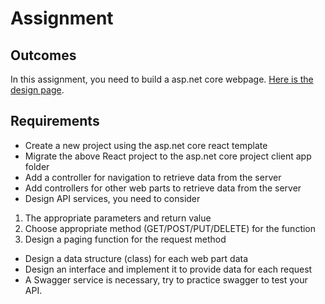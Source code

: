 # Assignment

## Outcomes
In this assignment, you need to build a asp.net core webpage.
[Here is the design page](https://xd.adobe.com/view/3b1d0ea3-ec2e-4420-a46c-c22d14d4e60f-6e4e/specs/). 

 ## Requirements
- Create a new project using the asp.net core react template
- Migrate the above React project to the asp.net core project client app folder
- Add a controller for navigation to retrieve data from the server
- Add controllers for other web parts to retrieve data from the server
- Design API services, you need to consider
1. The appropriate parameters and return value
2. Choose appropriate method (GET/POST/PUT/DELETE) for the function
3. Design a paging function for the request method
- Design a data structure (class) for each web part data
- Design an interface and implement it to provide data for each request
- A Swagger service is necessary, try to practice swagger to test your API.